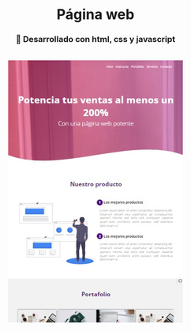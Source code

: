 <div id="header" align="center">
    <h1 align="center">Página web</h1>
</div>

<div align="center">
    <h3> 🔨 Desarrollado con html, css y javascript</h3>
<div>
<br>
<div align="center">
   <img src="img/pagina-web.jpg" width="354" height="531">
</div>
